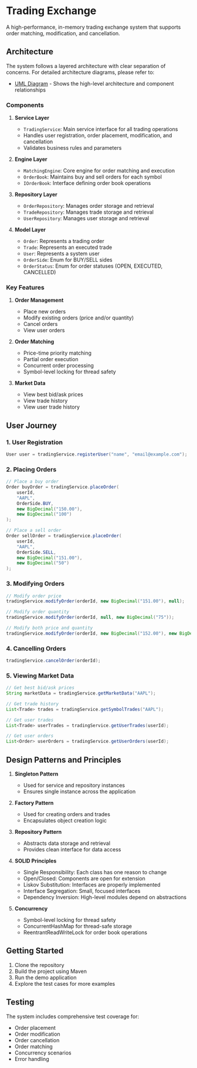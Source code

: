 # Trading Exchange

A high-performance, in-memory trading exchange system that supports order matching, modification, and cancellation.

## Architecture

The system follows a layered architecture with clear separation of concerns. For detailed architecture diagrams, please refer to:

- [UML Diagram](docs/architecture.puml) - Shows the high-level architecture and component relationships

### Components

1. **Service Layer**
   - `TradingService`: Main service interface for all trading operations
   - Handles user registration, order placement, modification, and cancellation
   - Validates business rules and parameters

2. **Engine Layer**
   - `MatchingEngine`: Core engine for order matching and execution
   - `OrderBook`: Maintains buy and sell orders for each symbol
   - `IOrderBook`: Interface defining order book operations

3. **Repository Layer**
   - `OrderRepository`: Manages order storage and retrieval
   - `TradeRepository`: Manages trade storage and retrieval
   - `UserRepository`: Manages user storage and retrieval

4. **Model Layer**
   - `Order`: Represents a trading order
   - `Trade`: Represents an executed trade
   - `User`: Represents a system user
   - `OrderSide`: Enum for BUY/SELL sides
   - `OrderStatus`: Enum for order statuses (OPEN, EXECUTED, CANCELLED)

### Key Features

1. **Order Management**
   - Place new orders
   - Modify existing orders (price and/or quantity)
   - Cancel orders
   - View user orders

2. **Order Matching**
   - Price-time priority matching
   - Partial order execution
   - Concurrent order processing
   - Symbol-level locking for thread safety

3. **Market Data**
   - View best bid/ask prices
   - View trade history
   - View user trade history

## User Journey

### 1. User Registration
```java
User user = tradingService.registerUser("name", "email@example.com");
```

### 2. Placing Orders
```java
// Place a buy order
Order buyOrder = tradingService.placeOrder(
    userId,
    "AAPL",
    OrderSide.BUY,
    new BigDecimal("150.00"),
    new BigDecimal("100")
);

// Place a sell order
Order sellOrder = tradingService.placeOrder(
    userId,
    "AAPL",
    OrderSide.SELL,
    new BigDecimal("151.00"),
    new BigDecimal("50")
);
```

### 3. Modifying Orders
```java
// Modify order price
tradingService.modifyOrder(orderId, new BigDecimal("151.00"), null);

// Modify order quantity
tradingService.modifyOrder(orderId, null, new BigDecimal("75"));

// Modify both price and quantity
tradingService.modifyOrder(orderId, new BigDecimal("152.00"), new BigDecimal("75"));
```

### 4. Cancelling Orders
```java
tradingService.cancelOrder(orderId);
```

### 5. Viewing Market Data
```java
// Get best bid/ask prices
String marketData = tradingService.getMarketData("AAPL");

// Get trade history
List<Trade> trades = tradingService.getSymbolTrades("AAPL");

// Get user trades
List<Trade> userTrades = tradingService.getUserTrades(userId);

// Get user orders
List<Order> userOrders = tradingService.getUserOrders(userId);
```

## Design Patterns and Principles

1. **Singleton Pattern**
   - Used for service and repository instances
   - Ensures single instance across the application

2. **Factory Pattern**
   - Used for creating orders and trades
   - Encapsulates object creation logic

3. **Repository Pattern**
   - Abstracts data storage and retrieval
   - Provides clean interface for data access

4. **SOLID Principles**
   - Single Responsibility: Each class has one reason to change
   - Open/Closed: Components are open for extension
   - Liskov Substitution: Interfaces are properly implemented
   - Interface Segregation: Small, focused interfaces
   - Dependency Inversion: High-level modules depend on abstractions

5. **Concurrency**
   - Symbol-level locking for thread safety
   - ConcurrentHashMap for thread-safe storage
   - ReentrantReadWriteLock for order book operations

## Getting Started

1. Clone the repository
2. Build the project using Maven
3. Run the demo application
4. Explore the test cases for more examples

## Testing

The system includes comprehensive test coverage for:
- Order placement
- Order modification
- Order cancellation
- Order matching
- Concurrency scenarios
- Error handling
